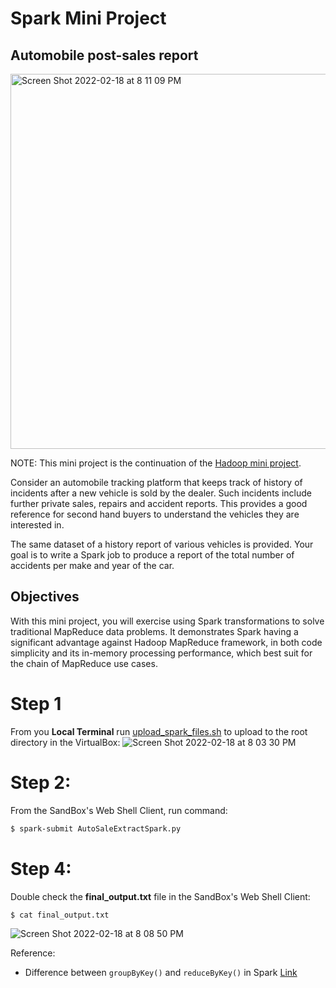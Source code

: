 # Spark Mini Project
## Automobile post-sales report

<img width="600" alt="Screen Shot 2022-02-18 at 8 11 09 PM" src="https://user-images.githubusercontent.com/70767722/154779887-6610640a-577c-4d17-80fc-ab1d465224e9.png">

NOTE: This mini project is the continuation of the [Hadoop mini project](https://github.com/Andy-Pham-72/hadoop-mini-project).

Consider an automobile tracking platform that keeps track of history of incidents after a new vehicle is sold by the dealer. Such incidents include further private sales, repairs and accident reports. This provides a good reference for second hand buyers to understand the vehicles they are interested in.

The same dataset of a history report of various vehicles is provided. Your goal is to write a Spark job to produce a report of the total number of accidents per make and year of the car.

## Objectives

With this mini project, you will exercise using Spark transformations to solve traditional MapReduce data problems. It demonstrates Spark having a significant advantage against Hadoop MapReduce framework, in both code simplicity and its in-memory processing performance, which best suit for the chain of MapReduce use cases.

# Step 1
From you **Local Terminal** run [upload_spark_files.sh](https://github.com/Andy-Pham-72/spark-mini-project/blob/master/upload_spark_files.sh) to upload to the root directory in the VirtualBox:
![Screen Shot 2022-02-18 at 8 03 30 PM](https://user-images.githubusercontent.com/70767722/154779910-00bd1418-90c6-49f6-9384-3f8cb90d13d5.png)


# Step 2:
From the SandBox's Web Shell Client, run command:
```bash
$ spark-submit AutoSaleExtractSpark.py
```

# Step 4:
Double check the **final_output.txt** file in the SandBox's Web Shell Client:
```bash
$ cat final_output.txt
```
![Screen Shot 2022-02-18 at 8 08 50 PM](https://user-images.githubusercontent.com/70767722/154779913-47961896-27df-4177-b0aa-04dfbfd0c8b9.png)

Reference:
- Difference between `groupByKey()` and `reduceByKey()` in Spark [Link](https://www.hadoopinrealworld.com/what-is-the-difference-between-groupbykey-and-reducebykey-in-spark/)